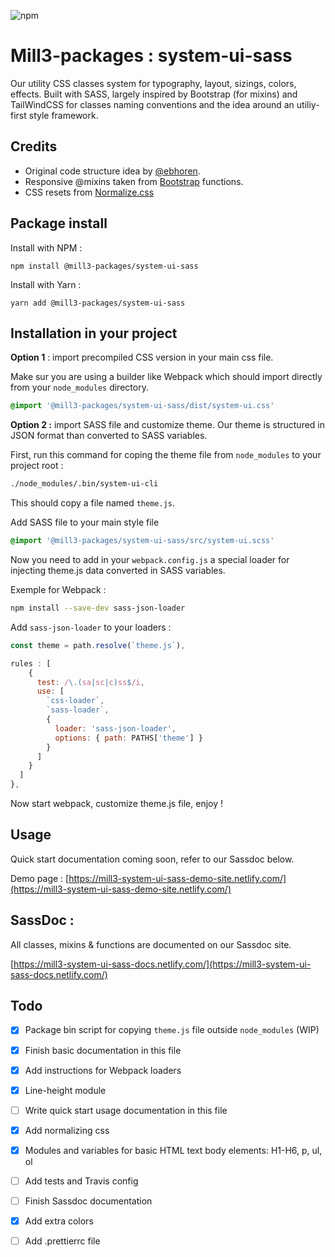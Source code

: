 ![npm](https://img.shields.io/npm/v/@mill3-packages/system-ui-sass?style=for-the-badge)


# Mill3-packages : system-ui-sass

Our utility CSS classes system for typography, layout, sizings, colors, effects. Built with SASS, largely inspired by Bootstrap (for mixins) and TailWindCSS for classes naming conventions and the idea around an utiliy-first style framework.

## Credits

* Original code structure idea by [@ebhoren](https://github.com/ebhoren).
* Responsive @mixins taken from [Bootstrap](https://github.com/twbs/bootstrap) functions.
* CSS resets from [Normalize.css](github.com/necolas/normalize.css)

## Package install

Install with NPM :

```npm install @mill3-packages/system-ui-sass```

Install with Yarn :

```yarn add @mill3-packages/system-ui-sass```

## Installation in your project

**Option 1** : import precompiled CSS version in your main css file.

Make sur you are using a builder like Webpack which should import directly from your ```node_modules``` directory.

```css
@import '@mill3-packages/system-ui-sass/dist/system-ui.css'
```

**Option 2 :** import SASS file and customize theme. Our theme is structured in JSON format than converted to SASS variables.

First, run this command for coping the theme file from ```node_modules``` to your project root :

```bash
./node_modules/.bin/system-ui-cli
```

This should copy a file named ```theme.js```.

Add SASS file to your main style file

```css
@import '@mill3-packages/system-ui-sass/src/system-ui.scss'
```

Now you need to add in your ```webpack.config.js``` a special loader for injecting theme.js data converted in SASS variables.

Exemple for Webpack :

```bash
npm install --save-dev sass-json-loader
```

Add ```sass-json-loader``` to your loaders :

```javascript
const theme = path.resolve(`theme.js`),

rules : [
    {
      test: /\.(sa|sc|c)ss$/i,
      use: [
        `css-loader`,
        `sass-loader`,
        {
          loader: 'sass-json-loader',
          options: { path: PATHS['theme'] }
        }
      ]
    }
  ]
},
```

Now start webpack, customize theme.js file, enjoy !

## Usage

Quick start documentation coming soon, refer to our Sassdoc below.

Demo page : [https://mill3-system-ui-sass-demo-site.netlify.com/](https://mill3-system-ui-sass-demo-site.netlify.com/)

## SassDoc :

All classes, mixins & functions are documented on our Sassdoc site.

[https://mill3-system-ui-sass-docs.netlify.com/](https://mill3-system-ui-sass-docs.netlify.com/)

## Todo

- [X] Package bin script for copying `theme.js` file outside `node_modules` (WIP)
- [X] Finish basic documentation in this file
- [x] Add instructions for Webpack loaders
- [X] Line-height module
- [ ] Write quick start usage documentation in this file
- [X] Add normalizing css
- [X] Modules and variables for basic HTML text body elements: H1-H6, p, ul, ol
- [ ] Add tests and Travis config
- [ ] Finish Sassdoc documentation
- [X] Add extra colors
- [ ] Add .prettierrc file


